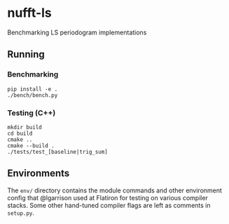 # nufft-ls
Benchmarking LS periodogram implementations

## Running
### Benchmarking
```console
pip install -e .
./bench/bench.py
```

### Testing (C++)
```console
mkdir build
cd build
cmake ..
cmake --build .
./tests/test_[baseline|trig_sum]
```

## Environments
The `env/` directory contains the module commands and other environment config
that @lgarrison used at Flatiron for testing on various compiler stacks. Some other
hand-tuned compiler flags are left as comments in `setup.py`.
